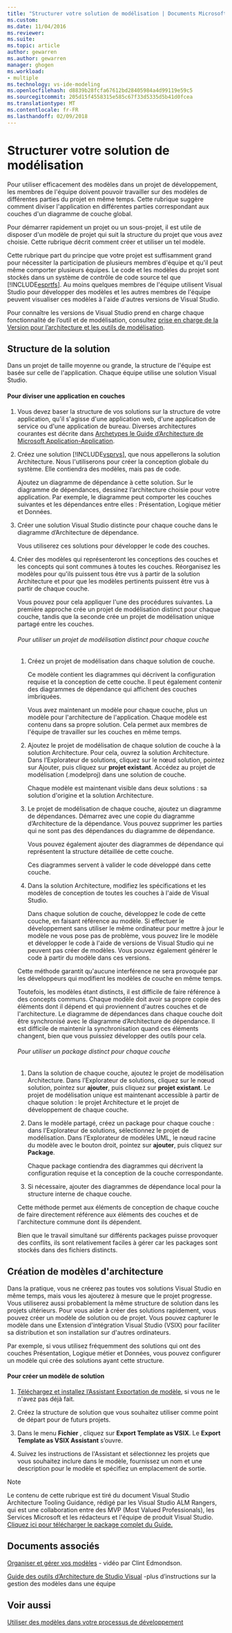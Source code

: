 ```yaml
---
title: "Structurer votre solution de modélisation | Documents Microsoft"
ms.custom: 
ms.date: 11/04/2016
ms.reviewer: 
ms.suite: 
ms.topic: article
author: gewarren
ms.author: gewarren
manager: ghogen
ms.workload:
- multiple
ms.technology: vs-ide-modeling
ms.openlocfilehash: d8839b28fcfa67612bd28405984a4d99119e59c5
ms.sourcegitcommit: 205d15f4558315e585c67f33d5335d5b41d0fcea
ms.translationtype: MT
ms.contentlocale: fr-FR
ms.lasthandoff: 02/09/2018
---
```

# <a name="structure-your-modeling-solution"></a>Structurer votre solution de modélisation
Pour utiliser efficacement des modèles dans un projet de développement, les membres de l'équipe doivent pouvoir travailler sur des modèles de différentes parties du projet en même temps. Cette rubrique suggère comment diviser l'application en différentes parties correspondant aux couches d'un diagramme de couche global.  
  
 Pour démarrer rapidement un projet ou un sous-projet, il est utile de disposer d'un modèle de projet qui suit la structure du projet que vous avez choisie. Cette rubrique décrit comment créer et utiliser un tel modèle.  
  
 Cette rubrique part du principe que votre projet est suffisamment grand pour nécessiter la participation de plusieurs membres d'équipe et qu'il peut même comporter plusieurs équipes. Le code et les modèles du projet sont stockés dans un système de contrôle de code source tel que [!INCLUDE[esprtfs](../code-quality/includes/esprtfs_md.md)]. Au moins quelques membres de l'équipe utilisent Visual Studio pour développer des modèles et les autres membres de l'équipe peuvent visualiser ces modèles à l'aide d'autres versions de Visual Studio.  
  
 Pour connaître les versions de Visual Studio prend en charge chaque fonctionnalité de l’outil et de modélisation, consultez [prise en charge de la Version pour l’architecture et les outils de modélisation](../modeling/what-s-new-for-design-in-visual-studio.md#VersionSupport).  
  
## <a name="solution-structure"></a>Structure de la solution  
 Dans un projet de taille moyenne ou grande, la structure de l'équipe est basée sur celle de l'application. Chaque équipe utilise une solution Visual Studio.  
  
#### <a name="to-divide-an-application-into-layers"></a>Pour diviser une application en couches  
  
1.  Vous devez baser la structure de vos solutions sur la structure de votre application, qu'il s'agisse d'une application web, d'une application de service ou d'une application de bureau. Diverses architectures courantes est décrite dans [Archetypes le Guide d’Architecture de Microsoft Application-Application](http://go.microsoft.com/fwlink/?LinkId=196681).  
  
2.  Créez une solution [!INCLUDE[vsprvs](../code-quality/includes/vsprvs_md.md)], que nous appellerons la solution Architecture. Nous l'utiliserons pour créer la conception globale du système. Elle contiendra des modèles, mais pas de code.  
  
     Ajoutez un diagramme de dépendance à cette solution. Sur le diagramme de dépendances, dessinez l’architecture choisie pour votre application. Par exemple, le diagramme peut comporter les couches suivantes et les dépendances entre elles : Présentation, Logique métier et Données.  
  
4.  Créer une solution Visual Studio distincte pour chaque couche dans le diagramme d’Architecture de dépendance.  
  
     Vous utiliserez ces solutions pour développer le code des couches.  
  
5.  Créer des modèles qui représenteront les conceptions des couches et les concepts qui sont communes à toutes les couches. Réorganisez les modèles pour qu'ils puissent tous être vus à partir de la solution Architecture et pour que les modèles pertinents puissent être vus à partir de chaque couche.  
  
     Vous pouvez pour cela appliquer l'une des procédures suivantes. La première approche crée un projet de modélisation distinct pour chaque couche, tandis que la seconde crée un projet de modélisation unique partagé entre les couches.  
  
    ###### <a name="to-use-a-separate-modeling-project-for-each-layer"></a>Pour utiliser un projet de modélisation distinct pour chaque couche  
  
    1.  Créez un projet de modélisation dans chaque solution de couche.  
  
         Ce modèle contient les diagrammes qui décrivent la configuration requise et la conception de cette couche. Il peut également contenir des diagrammes de dépendance qui affichent des couches imbriquées.  
  
         Vous avez maintenant un modèle pour chaque couche, plus un modèle pour l'architecture de l'application. Chaque modèle est contenu dans sa propre solution. Cela permet aux membres de l'équipe de travailler sur les couches en même temps.  
  
    2.  Ajoutez le projet de modélisation de chaque solution de couche à la solution Architecture. Pour cela, ouvrez la solution Architecture. Dans l’Explorateur de solutions, cliquez sur le nœud solution, pointez sur Ajouter, puis cliquez sur **projet existant**. Accédez au projet de modélisation (.modelproj) dans une solution de couche.  
  
         Chaque modèle est maintenant visible dans deux solutions : sa solution d'origine et la solution Architecture.  
  
    3.  Le projet de modélisation de chaque couche, ajoutez un diagramme de dépendances. Démarrez avec une copie du diagramme d’Architecture de la dépendance. Vous pouvez supprimer les parties qui ne sont pas des dépendances du diagramme de dépendance.  
  
         Vous pouvez également ajouter des diagrammes de dépendance qui représentent la structure détaillée de cette couche.  
  
         Ces diagrammes servent à valider le code développé dans cette couche.  
  
    4.  Dans la solution Architecture, modifiez les spécifications et les modèles de conception de toutes les couches à l'aide de Visual Studio.  
  
         Dans chaque solution de couche, développez le code de cette couche, en faisant référence au modèle. Si effectuer le développement sans utiliser le même ordinateur pour mettre à jour le modèle ne vous pose pas de problème, vous pouvez lire le modèle et développer le code à l'aide de versions de Visual Studio qui ne peuvent pas créer de modèles. Vous pouvez également générer le code à partir du modèle dans ces versions.  
  
     Cette méthode garantit qu'aucune interférence ne sera provoquée par les développeurs qui modifient les modèles de couche en même temps.  
  
     Toutefois, les modèles étant distincts, il est difficile de faire référence à des concepts communs. Chaque modèle doit avoir sa propre copie des éléments dont il dépend et qui proviennent d'autres couches et de l'architecture. Le diagramme de dépendances dans chaque couche doit être synchronisé avec le diagramme d’Architecture de dépendance. Il est difficile de maintenir la synchronisation quand ces éléments changent, bien que vous puissiez développer des outils pour cela.  
  
    ###### <a name="to-use-a-separate-package-for-each-layer"></a>Pour utiliser un package distinct pour chaque couche  
  
    1.  Dans la solution de chaque couche, ajoutez le projet de modélisation Architecture. Dans l’Explorateur de solutions, cliquez sur le nœud solution, pointez sur **ajouter**, puis cliquez sur **projet existant**. Le projet de modélisation unique est maintenant accessible à partir de chaque solution : le projet Architecture et le projet de développement de chaque couche.  
  
    2.  Dans le modèle partagé, créez un package pour chaque couche : dans l’Explorateur de solutions, sélectionnez le projet de modélisation. Dans l’Explorateur de modèles UML, le nœud racine du modèle avec le bouton droit, pointez sur **ajouter**, puis cliquez sur **Package**.  
  
         Chaque package contiendra des diagrammes qui décrivent la configuration requise et la conception de la couche correspondante.  
  
    3.  Si nécessaire, ajouter des diagrammes de dépendance local pour la structure interne de chaque couche.  
  
     Cette méthode permet aux éléments de conception de chaque couche de faire directement référence aux éléments des couches et de l'architecture commune dont ils dépendent.  
  
     Bien que le travail simultané sur différents packages puisse provoquer des conflits, ils sont relativement faciles à gérer car les packages sont stockés dans des fichiers distincts.
  
## <a name="creating-architecture-templates"></a>Création de modèles d'architecture  
 Dans la pratique, vous ne créerez pas toutes vos solutions Visual Studio en même temps, mais vous les ajouterez à mesure que le projet progresse. Vous utiliserez aussi probablement la même structure de solution dans les projets ultérieurs.  Pour vous aider à créer des solutions rapidement, vous pouvez créer un modèle de solution ou de projet. Vous pouvez capturer le modèle dans une Extension d'intégration Visual Studio (VSIX) pour faciliter sa distribution et son installation sur d'autres ordinateurs.  
  
 Par exemple, si vous utilisez fréquemment des solutions qui ont des couches Présentation, Logique métier et Données, vous pouvez configurer un modèle qui crée des solutions ayant cette structure.  
  
#### <a name="to-create-a-solution-template"></a>Pour créer un modèle de solution  
  
1.  [Téléchargez et installez l’Assistant Exportation de modèle](http://go.microsoft.com/fwlink/?LinkId=196686), si vous ne le n'avez pas déjà fait.  
  
2.  Créez la structure de solution que vous souhaitez utiliser comme point de départ pour de futurs projets.  
  
3.  Dans le menu **Fichier** , cliquez sur **Export Template as VSIX**. Le **Export Template as VSIX Assistant** s’ouvre.  
  
4.  Suivez les instructions de l'Assistant et sélectionnez les projets que vous souhaitez inclure dans le modèle, fournissez un nom et une description pour le modèle et spécifiez un emplacement de sortie.  
  
> [!NOTE]
>  Le contenu de cette rubrique est tiré du document Visual Studio Architecture Tooling Guidance, rédigé par les Visual Studio ALM Rangers, qui est une collaboration entre des MVP (Most Valued Professionals), les Services Microsoft et les rédacteurs et l'équipe de produit Visual Studio. [Cliquez ici pour télécharger le package complet du Guide.](http://go.microsoft.com/fwlink/?LinkID=191984)  
  
## <a name="related-materials"></a>Documents associés  
 [Organiser et gérer vos modèles](http://channel9.msdn.com/posts/clinted/UML-with-VS-2010-Part-9-Organizing-and-Managing-Your-Models/) - vidéo par Clint Edmondson.  
  
 [Guide des outils d’Architecture de Studio Visual](../modeling/visual-studio-architecture-tooling-guidance.md) -plus d’instructions sur la gestion des modèles dans une équipe  
  
## <a name="see-also"></a>Voir aussi  
 [Utiliser des modèles dans votre processus de développement](../modeling/use-models-in-your-development-process.md)
